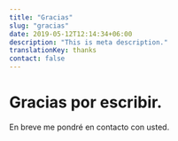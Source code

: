 ```yaml
---
title: "Gracias"
slug: "gracias"
date: 2019-05-12T12:14:34+06:00
description: "This is meta description."
translationKey: thanks
contact: false
---
```

# Gracias por escribir.
En breve me pondré en contacto con usted.
